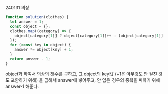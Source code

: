 240131 의상

```javascript
function solution(clothes) {
  let answer = 1;
  const object = {};
  clothes.map((category) => {
    object[category[1]] ? object[category[1]]++ : (object[category[1]] = 1);
  });
  for (const key in object) {
    answer *= object[key] + 1;
  }
  return answer - 1;
}
```

object화 하여서 의상의 갯수를 구하고, 그 object의 key값 (+1은 아무것도 안 걸친 것도 포함하기 위해) 을 곱해서 answer에 넣어주고, 안 입은 경우의 중복을 피하기 위해 answer-1 해준다.

